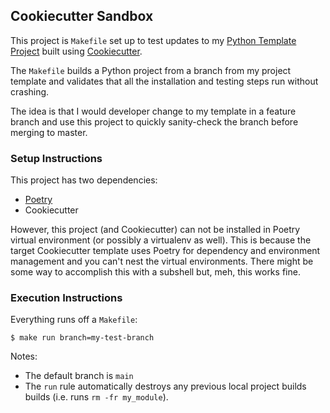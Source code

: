 ## Cookiecutter Sandbox

This project is `Makefile` set up to test updates to my [Python Template Project](https://github.com/acviana/python-project-template) built using [Cookiecutter](https://cookiecutter.readthedocs.io/en/stable/). 

The `Makefile` builds a Python project from a branch from my project template and validates that all the installation and testing steps run without crashing.

The idea is that I would developer change to my template in a feature branch and use this project to quickly sanity-check the branch before merging to master.

### Setup Instructions

This project has two dependencies:

 - [Poetry](https://python-poetry.org/)
 - Cookiecutter

However, this project (and Cookiecutter) can not be installed in Poetry virtual environment (or possibly a virtualenv as well).
This is because the target Cookiecutter template uses Poetry for dependency and environment management and you can't nest the virtual environments.
There might be some way to accomplish this with a subshell but, meh, this works fine.

### Execution Instructions

Everything runs off a `Makefile`:

```console
$ make run branch=my-test-branch
```

Notes:
 - The default branch is `main`
 - The `run` rule automatically destroys any previous local project builds builds (i.e. runs `rm -fr my_module`).